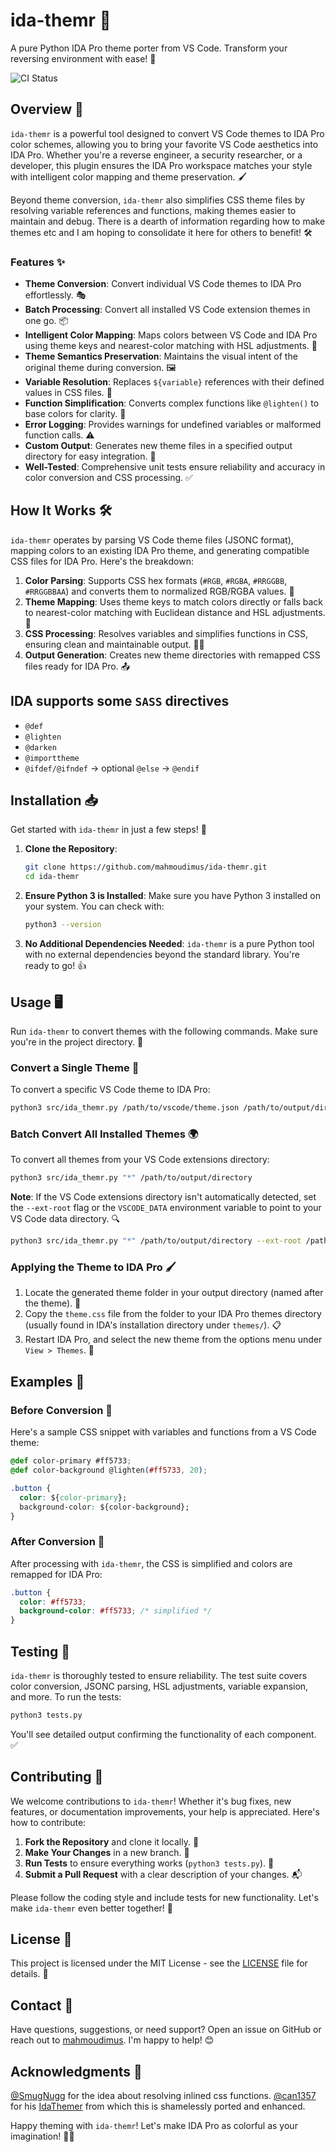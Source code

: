 # ida-themr 🎨

A pure Python IDA Pro theme porter from VS Code. Transform your reversing environment with ease! 🚀

![CI Status](https://github.com/mahmoudimus/ida-themr/actions/workflows/python.yml/badge.svg)

## Overview 🌟

`ida-themr` is a powerful tool designed to convert VS Code themes to IDA Pro color schemes, allowing you to bring your favorite VS Code aesthetics into IDA Pro. Whether you're a reverse engineer, a security researcher, or a developer, this plugin ensures the IDA Pro workspace matches your style with intelligent color mapping and theme preservation. 🖌️

Beyond theme conversion, `ida-themr` also simplifies CSS theme files by resolving variable references and functions, making themes easier to maintain and debug. There is a dearth of information regarding how to make themes etc and I am hoping to consolidate it here for others to benefit! 🛠️

### Features ✨

- **Theme Conversion**: Convert individual VS Code themes to IDA Pro effortlessly. 🎭
- **Batch Processing**: Convert all installed VS Code extension themes in one go. 📦
- **Intelligent Color Mapping**: Maps colors between VS Code and IDA Pro using theme keys and nearest-color matching with HSL adjustments. 🌈
- **Theme Semantics Preservation**: Maintains the visual intent of the original theme during conversion. 🖼️
- **Variable Resolution**: Replaces `${variable}` references with their defined values in CSS files. 🔄
- **Function Simplification**: Converts complex functions like `@lighten()` to base colors for clarity. 🧹
- **Error Logging**: Provides warnings for undefined variables or malformed function calls. ⚠️
- **Custom Output**: Generates new theme files in a specified output directory for easy integration. 📁
- **Well-Tested**: Comprehensive unit tests ensure reliability and accuracy in color conversion and CSS processing. ✅

## How It Works 🛠️

`ida-themr` operates by parsing VS Code theme files (JSONC format), mapping colors to an existing IDA Pro theme, and generating compatible CSS files for IDA Pro. Here's the breakdown:

1. **Color Parsing**: Supports CSS hex formats (`#RGB`, `#RGBA`, `#RRGGBB`, `#RRGGBBAA`) and converts them to normalized RGB/RGBA values. 🎨
2. **Theme Mapping**: Uses theme keys to match colors directly or falls back to nearest-color matching with Euclidean distance and HSL adjustments. 📏
3. **CSS Processing**: Resolves variables and simplifies functions in CSS, ensuring clean and maintainable output. 🧑‍💻
4. **Output Generation**: Creates new theme directories with remapped CSS files ready for IDA Pro. 📤

## IDA supports some `SASS` directives

- `@def`
- `@lighten`
- `@darken`
- `@importtheme`
- `@ifdef/@ifndef` -> optional `@else` -> `@endif`

## Installation 📥

Get started with `ida-themr` in just a few steps! 🚀

1. **Clone the Repository**:

   ```bash
   git clone https://github.com/mahmoudimus/ida-themr.git
   cd ida-themr
   ```

2. **Ensure Python 3 is Installed**:
   Make sure you have Python 3 installed on your system. You can check with:

   ```bash
   python3 --version
   ```

3. **No Additional Dependencies Needed**:
   `ida-themr` is a pure Python tool with no external dependencies beyond the standard library. You're ready to go! 👍

## Usage 🖥️

Run `ida-themr` to convert themes with the following commands. Make sure you're in the project directory. 📂

### Convert a Single Theme 🎯

To convert a specific VS Code theme to IDA Pro:

```bash
python3 src/ida_themr.py /path/to/vscode/theme.json /path/to/output/directory
```

### Batch Convert All Installed Themes 🌍

To convert all themes from your VS Code extensions directory:

```bash
python3 src/ida_themr.py "*" /path/to/output/directory
```

**Note**: If the VS Code extensions directory isn't automatically detected, set the `--ext-root` flag or the `VSCODE_DATA` environment variable to point to your VS Code data directory. 🔍

```bash
python3 src/ida_themr.py "*" /path/to/output/directory --ext-root /path/to/vscode/extensions
```

### Applying the Theme to IDA Pro 🖌️

1. Locate the generated theme folder in your output directory (named after the theme). 📁
2. Copy the `theme.css` file from the folder to your IDA Pro themes directory (usually found in IDA's installation directory under `themes/`). 📋
3. Restart IDA Pro, and select the new theme from the options menu under `View > Themes`. 🎉

## Examples 📸

### Before Conversion 📝

Here's a sample CSS snippet with variables and functions from a VS Code theme:

```css
@def color-primary #ff5733;
@def color-background @lighten(#ff5733, 20);

.button {
  color: ${color-primary};
  background-color: ${color-background};
}
```

### After Conversion 🎨

After processing with `ida-themr`, the CSS is simplified and colors are remapped for IDA Pro:

```css
.button {
  color: #ff5733;
  background-color: #ff5733; /* simplified */
}
```

## Testing 🧪

`ida-themr` is thoroughly tested to ensure reliability. The test suite covers color conversion, JSONC parsing, HSL adjustments, variable expansion, and more. To run the tests:

```bash
python3 tests.py
```

You'll see detailed output confirming the functionality of each component. ✅

## Contributing 🤝

We welcome contributions to `ida-themr`! Whether it's bug fixes, new features, or documentation improvements, your help is appreciated. Here's how to contribute:

1. **Fork the Repository** and clone it locally. 🍴
2. **Make Your Changes** in a new branch. 🌿
3. **Run Tests** to ensure everything works (`python3 tests.py`). 🧪
4. **Submit a Pull Request** with a clear description of your changes. 📬

Please follow the coding style and include tests for new functionality. Let's make `ida-themr` even better together! 💪

## License 📜

This project is licensed under the MIT License - see the [LICENSE](LICENSE) file for details. 📄

## Contact 📧

Have questions, suggestions, or need support? Open an issue on GitHub or reach out to [mahmoudimus](https://github.com/mahmoudimus). I'm happy to help! 😊

## Acknowledgments 🙏

[@SmugNugg](github.com/SmugNugg) for the idea about resolving inlined css functions.
[@can1357](github.com/can1357) for his [IdaThemer](https://github.com/can1357/IdaThemer) from which this is shamelessly ported and enhanced.

Happy theming with `ida-themr`! Let's make IDA Pro as colorful as your imagination! 🎨🚀

